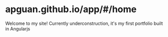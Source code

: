 # apguan.github.io/app/#/home
Welcome to my site!
Currently underconstruction, it's my first portfolio built in Angularjs
